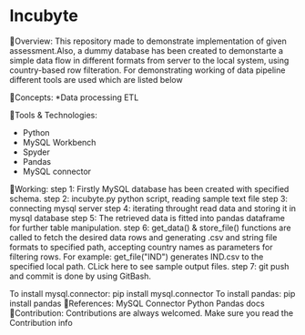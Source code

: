 # Incubyte
🔹Overview:
This repository made to demonstrate implementation of given assessment.Also, a dummy database has been created to demonstarte a simple data flow in different formats from server to the local system, using country-based row filteration. For demonstrating working of data pipeline different tools are used which are listed below

🔸Concepts:
*Data processing
ETL

🔸Tools & Technologies:
* Python
* MySQL Workbench
* Spyder
* Pandas
* MySQL connector

🔹Working:
step 1: Firstly MySQL database has been created with specified schema.
step 2: incubyte.py python script, reading sample text file
step 3: connecting mysql server
step 4: iterating throught read data and storing it in mysql database
step 5: The retrieved data is fitted into pandas dataframe for further table manipulation.
step 6: get_data() & store_file() functions are called to fetch the desired data rows and generating .csv and string file formats to specified path, accepting country names as parameters for filtering rows.
For example: get_file("IND") generates IND.csv to the specified local path. CLick here to see sample output files.
step 7: git push and commit is done by using GitBash.

To install mysql.connector:
pip install mysql.connector
To install pandas:
pip install pandas
🔹References:
MySQL Connector Python
Pandas docs
🔹Contribution:
Contributions are always welcomed. Make sure you read the Contribution info
